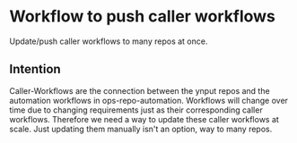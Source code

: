 # Workflow to push caller workflows

Update/push caller workflows to many repos at once.

## Intention

Caller-Workflows are the connection between the ynput repos and the automation workflows in ops-repo-automation.
Workflows will change over time due to changing requirements just as their corresponding caller workflows.
Therefore we need a way to update these caller workflows at scale. Just updating them manually isn't an option, way to many repos.
